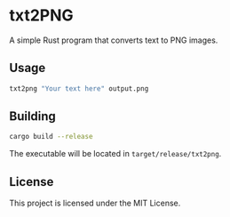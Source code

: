 # txt2PNG

A simple Rust program that converts text to PNG images.

## Usage

```bash
txt2png "Your text here" output.png
```

## Building

```bash
cargo build --release
```

The executable will be located in `target/release/txt2png`.

## License

This project is licensed under the MIT License.
